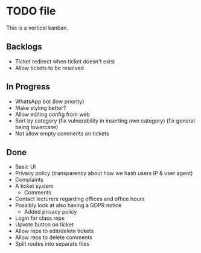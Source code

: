 # TODO file

This is a vertical kanban.


## Backlogs

- Ticket redirect when ticket doesn't exist
- Allow tickets to be resolved

## In Progress

- WhatsApp bot (low priority)
- Make styling better?
- Allow editing config from web
- Sort by category (fix vulnerability in inserting own category) (fix general being lowercase)
- Not allow empty comments on tickets

## Done

- Basic UI
- Privacy policy (transparency about how we hash users IP & user agent)
- Complaints
- A ticket system
	- Comments
- Contact lecturers regarding offices and office hours
- Possibly look at also having a GDPR notice
	- Added privacy policy
- Login for class reps
- Upvote button on ticket
- Allow reps to edit/delete tickets
- Allow reps to delete comments
- Split routes into separate files
